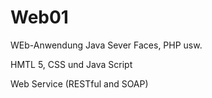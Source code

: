 # Web01
WEb-Anwendung 
Java Sever Faces, PHP usw.

HMTL 5, CSS und Java Script

Web Service (RESTful and SOAP)
